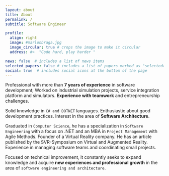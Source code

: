 ```yaml
---
layout: about
title: About
permalink: /
subtitle: Software Engineer

profile:
  align: right
  image: #marlonbraga.jpg
  image_circular: true # crops the image to make it circular
  address: #>  "Code hard, play harder "

news: false  # includes a list of news items
selected_papers: false # includes a list of papers marked as "selected={true}"
social: true  # includes social icons at the bottom of the page
---
```


Professional with more than **7 years of experience** in software development; Worked on industrial simulation projects, service integration platform and simulators. **Experience with teamwork** and entrepreneurship challenges.

Solid knowledge in `C# and DOTNET` languages. Enthusiastic about good development practices. Interest in the area of **Software Architecture**.

Graduated in `Computer Science`, he has a specialization in `Software Engineering` with a focus on .NET and an MBA in `Project Management` with Agile Methods. Founder of a Virtual Reality company. He has an article published by the SVR-Symposium on Virtual and Augmented Reality. Experience in managing software teams and coordinating small projects.

Focused on technical improvement, it constantly seeks to expand knowledge and acquire **new experiences and professional growth** in the area of `software engineering and architecture`.

&nbsp;
